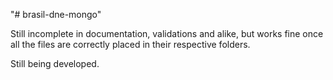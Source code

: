 "# brasil-dne-mongo" 

Still incomplete in documentation, validations and alike, but works fine once all the files are correctly placed in their respective folders.

Still being developed.
